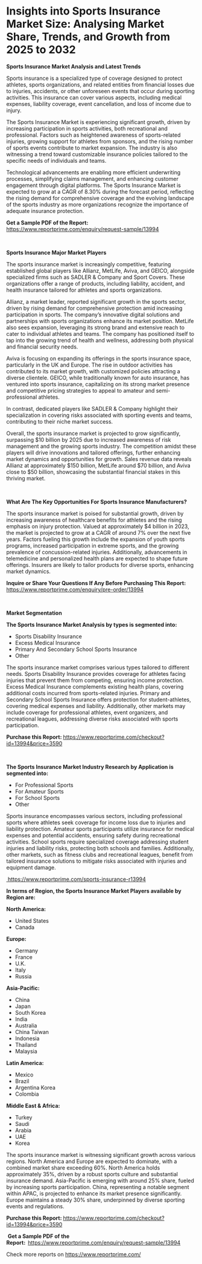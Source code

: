 <p><h1>Insights into Sports Insurance Market Size: Analysing Market Share, Trends, and Growth from 2025 to 2032</h1></p><p><strong>Sports Insurance Market Analysis and Latest Trends</strong></p>
<p><p>Sports insurance is a specialized type of coverage designed to protect athletes, sports organizations, and related entities from financial losses due to injuries, accidents, or other unforeseen events that occur during sporting activities. This insurance can cover various aspects, including medical expenses, liability coverage, event cancellation, and loss of income due to injury.</p><p>The Sports Insurance Market is experiencing significant growth, driven by increasing participation in sports activities, both recreational and professional. Factors such as heightened awareness of sports-related injuries, growing support for athletes from sponsors, and the rising number of sports events contribute to market expansion. The industry is also witnessing a trend toward customizable insurance policies tailored to the specific needs of individuals and teams.</p><p>Technological advancements are enabling more efficient underwriting processes, simplifying claims management, and enhancing customer engagement through digital platforms. The Sports Insurance Market is expected to grow at a CAGR of 8.30% during the forecast period, reflecting the rising demand for comprehensive coverage and the evolving landscape of the sports industry as more organizations recognize the importance of adequate insurance protection.</p></p>
<p><strong>Get a Sample PDF of the Report:&nbsp;</strong> <a href="https://www.reportprime.com/enquiry/request-sample/13994?utm_campaign=3370&utm_medium=2&utm_source=Github&utm_content=ia&utm_term=20032025&utm_id=sports-insurance">https://www.reportprime.com/enquiry/request-sample/13994</a></p>
<p>&nbsp;</p>
<p><strong>Sports Insurance Major Market Players</strong></p>
<p><p>The sports insurance market is increasingly competitive, featuring established global players like Allianz, MetLife, Aviva, and GEICO, alongside specialized firms such as SADLER & Company and Sport Covers. These organizations offer a range of products, including liability, accident, and health insurance tailored for athletes and sports organizations.</p><p>Allianz, a market leader, reported significant growth in the sports sector, driven by rising demand for comprehensive protection amid increasing participation in sports. The company’s innovative digital solutions and partnerships with sports organizations enhance its market position. MetLife also sees expansion, leveraging its strong brand and extensive reach to cater to individual athletes and teams. The company has positioned itself to tap into the growing trend of health and wellness, addressing both physical and financial security needs.</p><p>Aviva is focusing on expanding its offerings in the sports insurance space, particularly in the UK and Europe. The rise in outdoor activities has contributed to its market growth, with customized policies attracting a diverse clientele. GEICO, while traditionally known for auto insurance, has ventured into sports insurance, capitalizing on its strong market presence and competitive pricing strategies to appeal to amateur and semi-professional athletes.</p><p>In contrast, dedicated players like SADLER & Company highlight their specialization in covering risks associated with sporting events and teams, contributing to their niche market success.</p><p>Overall, the sports insurance market is projected to grow significantly, surpassing $10 billion by 2025 due to increased awareness of risk management and the growing sports industry. The competition amidst these players will drive innovations and tailored offerings, further enhancing market dynamics and opportunities for growth. Sales revenue data reveals Allianz at approximately $150 billion, MetLife around $70 billion, and Aviva close to $50 billion, showcasing the substantial financial stakes in this thriving market.</p></p>
<p>&nbsp;</p>
<p><strong>What Are The Key Opportunities For Sports Insurance Manufacturers?</strong></p>
<p><p>The sports insurance market is poised for substantial growth, driven by increasing awareness of healthcare benefits for athletes and the rising emphasis on injury protection. Valued at approximately $4 billion in 2023, the market is projected to grow at a CAGR of around 7% over the next five years. Factors fueling this growth include the expansion of youth sports programs, increased participation in extreme sports, and the growing prevalence of concussion-related injuries. Additionally, advancements in telemedicine and personalized health plans are expected to shape future offerings. Insurers are likely to tailor products for diverse sports, enhancing market dynamics.</p></p>
<p><strong>Inquire or Share Your Questions If Any Before Purchasing This Report:</strong> <a href="https://www.reportprime.com/enquiry/pre-order/13994?utm_campaign=3370&utm_medium=2&utm_source=Github&utm_content=ia&utm_term=20032025&utm_id=sports-insurance">https://www.reportprime.com/enquiry/pre-order/13994</a></p>
<p>&nbsp;</p>
<p><strong>Market Segmentation</strong></p>
<p><strong>The Sports Insurance Market Analysis by types is segmented into:</strong></p>
<p><ul><li>Sports Disability Insurance</li><li>Excess Medical Insurance</li><li>Primary And Secondary School Sports Insurance</li><li>Other</li></ul></p>
<p><p>The sports insurance market comprises various types tailored to different needs. Sports Disability Insurance provides coverage for athletes facing injuries that prevent them from competing, ensuring income protection. Excess Medical Insurance complements existing health plans, covering additional costs incurred from sports-related injuries. Primary and Secondary School Sports Insurance offers protection for student-athletes, covering medical expenses and liability. Additionally, other markets may include coverage for professional athletes, event organizers, and recreational leagues, addressing diverse risks associated with sports participation.</p></p>
<p><strong>Purchase this Report:&nbsp;</strong><a href="https://www.reportprime.com/checkout?id=13994&price=3590&utm_campaign=3370&utm_medium=2&utm_source=Github&utm_content=ia&utm_term=20032025&utm_id=sports-insurance">https://www.reportprime.com/checkout?id=13994&price=3590</a></p>
<p>&nbsp;</p>
<p><strong>The Sports Insurance Market Industry Research by Application is segmented into:</strong></p>
<p><ul><li>For Professional Sports</li><li>For Amateur Sports</li><li>For School Sports</li><li>Other</li></ul></p>
<p><p>Sports insurance encompasses various sectors, including professional sports where athletes seek coverage for income loss due to injuries and liability protection. Amateur sports participants utilize insurance for medical expenses and potential accidents, ensuring safety during recreational activities. School sports require specialized coverage addressing student injuries and liability risks, protecting both schools and families. Additionally, other markets, such as fitness clubs and recreational leagues, benefit from tailored insurance solutions to mitigate risks associated with injuries and equipment damage.</p></p>
<p><a href="https://www.reportprime.com/sports-insurance-r13994?utm_campaign=3370&utm_medium=2&utm_source=Github&utm_content=ia&utm_term=20032025&utm_id=sports-insurance">&nbsp;https://www.reportprime.com/sports-insurance-r13994</a></p>
<p><strong>In terms of Region, the Sports Insurance Market Players available by Region are:</strong></p>
<p>
    <p> <strong> North America: </strong>
        <ul>
            <li>United States</li>
            <li>Canada</li>
        </ul>
        </p> 
    <p> <strong> Europe: </strong>
        <ul>
            <li>Germany</li>
            <li>France</li>
            <li>U.K.</li>
            <li>Italy</li>
            <li>Russia</li>
        </ul>
        </p> 
    <p> <strong> Asia-Pacific: </strong>
        <ul>
            <li>China</li>
            <li>Japan</li>
            <li>South Korea</li>
            <li>India</li>
            <li>Australia</li>
            <li>China Taiwan</li>
            <li>Indonesia</li>
            <li>Thailand</li>
            <li>Malaysia</li>
        </ul>
        </p> 
    <p> <strong> Latin America: </strong>
        <ul>
            <li>Mexico</li>
            <li>Brazil</li>
            <li>Argentina Korea</li>
            <li>Colombia</li>
        </ul>
        </p> 
    <p> <strong> Middle East & Africa: </strong>
        <ul>
            <li>Turkey</li>
            <li>Saudi</li>
            <li>Arabia</li>
            <li>UAE</li>
            <li>Korea</li>
        </ul>
    </p>
    </p>
<p><p>The sports insurance market is witnessing significant growth across various regions. North America and Europe are expected to dominate, with a combined market share exceeding 60%. North America holds approximately 35%, driven by a robust sports culture and substantial insurance demand. Asia-Pacific is emerging with around 25% share, fueled by increasing sports participation. China, representing a notable segment within APAC, is projected to enhance its market presence significantly. Europe maintains a steady 30% share, underpinned by diverse sporting events and regulations.</p></p>
<p><strong>Purchase this Report: </strong><a href="https://www.reportprime.com/checkout?id=13994&price=3590&utm_campaign=3370&utm_medium=2&utm_source=Github&utm_content=ia&utm_term=20032025&utm_id=sports-insurance">https://www.reportprime.com/checkout?id=13994&price=3590</a></p>
<p>&nbsp;<strong>Get a Sample PDF of the Report:&nbsp;&nbsp;</strong><a href="https://www.reportprime.com/enquiry/request-sample/13994?utm_campaign=3370&utm_medium=2&utm_source=Github&utm_content=ia&utm_term=20032025&utm_id=sports-insurance">https://www.reportprime.com/enquiry/request-sample/13994</a></p>
<p><strong></strong></p>
<p>Check more reports on <a href="https://www.reportprime.com/?utm_campaign=3370&utm_medium=2&utm_source=Github&utm_content=ia&utm_term=20032025&utm_id=sports-insurance">https://www.reportprime.com/</a></p>